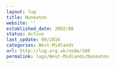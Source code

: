 ```yaml
---
layout: lug
title: Nuneaton
website: ''
established_date: 2002/08
status: Active
last_update: 09/2016
categories: West-Midlands
url: http://lug.org.uk/node/160
permalink: lugs/West-Midlands/Nuneaton
---
```

